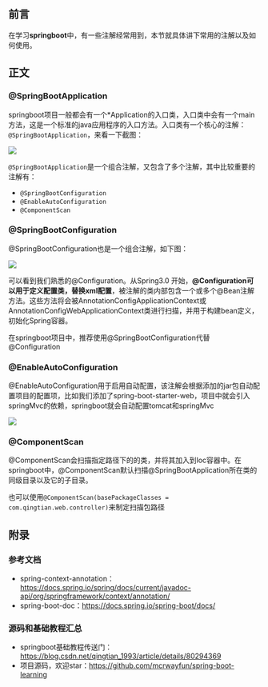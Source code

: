 ## 前言
在学习**springboot**中，有一些注解经常用到，本节就具体讲下常用的注解以及如何使用。

## 正文
### @SpringBootApplication
springboot项目一般都会有一个*Application的入口类，入口类中会有一个main方法，这是一个标准的java应用程序的入口方法。入口类有一个核心的注解：`@SpringBootApplication`，来看一下截图：

![](https://i.imgur.com/ubiKiXj.jpg)

`@SpringBootApplication`是一个组合注解，又包含了多个注解，其中比较重要的注解有：

- `@SpringBootConfiguration`
- `@EnableAutoConfiguration`
- `@ComponentScan`

### @SpringBootConfiguration
@SpringBootConfiguration也是一个组合注解，如下图：

![](https://i.imgur.com/HeIRAHa.png)

可以看到我们熟悉的@Configuration。从Spring3.0 开始，**@Configuration可以用于定义配置类，替换xml配置**，被注解的类内部包含一个或多个@Bean注解方法。这些方法将会被AnnotationConfigApplicationContext或AnnotationConfigWebApplicationContext类进行扫描，并用于构建bean定义，初始化Spring容器。

在springboot项目中，推荐使用@SpringBootConfiguration代替@Configuration

### @EnableAutoConfiguration
@EnableAutoConfiguration用于启用自动配置，该注解会根据添加的jar包自动配置项目的配置项，比如我们添加了spring-boot-starter-web，项目中就会引入springMvc的依赖，springboot就会自动配置tomcat和springMvc

![](https://i.imgur.com/ceKujh6.png)

### @ComponentScan
@ComponentScan会扫描指定路径下的的类，并将其加入到Ioc容器中。在springboot中，@ComponentScan默认扫描@SpringBootApplication所在类的同级目录以及它的子目录。

也可以使用`@ComponentScan(basePackageClasses = com.qingtian.web.controller)`来制定扫描包路径

## 附录
### 参考文档

- spring-context-annotation：https://docs.spring.io/spring/docs/current/javadoc-api/org/springframework/context/annotation/
- spring-boot-doc：https://docs.spring.io/spring-boot/docs/

### 源码和基础教程汇总
- springboot基础教程传送门：https://blog.csdn.net/qingtian_1993/article/details/80294369
- 项目源码，欢迎star：https://github.com/mcrwayfun/spring-boot-learning
